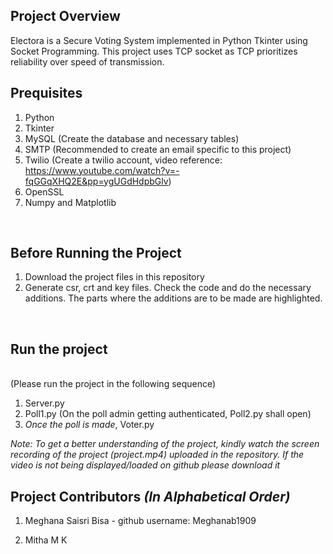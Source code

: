 ## Project Overview
Electora is a Secure Voting System implemented in Python Tkinter using Socket Programming. This project uses TCP socket as TCP prioritizes reliability over speed of transmission. 

## Prequisites
1. Python
2. Tkinter
3. MySQL (Create the database and necessary tables)
4. SMTP (Recommended to create an email specific to this project)
5. Twilio (Create a twilio account, video reference: https://www.youtube.com/watch?v=-fqGGqXHQ2E&pp=ygUGdHdpbGlv)
6. OpenSSL
7. Numpy and Matplotlib
<br>

## Before Running the Project
1. Download the project files in this repository
2. Generate csr, crt and key files. Check the code and do the necessary additions. The parts where the additions are to be made are highlighted.
<br>

## Run the project
<br>(Please run the project in the following sequence)
1. Server.py
2. Poll1.py (On the poll admin getting authenticated, Poll2.py shall open)
3. _Once the poll is made_, Voter.py

*Note: To get a better understanding of the project, kindly watch the screen recording of the project (project.mp4) uploaded in the repository. If the video is not being displayed/loaded on github please download it*

## Project Contributors _(In Alphabetical Order)_
1. Meghana Saisri Bisa - github username: Meghanab1909

2. Mitha M K

